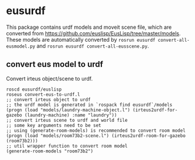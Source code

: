 # eusurdf

This package contains urdf models and moveit scene file, which are converted from https://github.com/euslisp/EusLisp/tree/master/models.
These models are automatically converted by `rosrun eusurdf convert-all-eusmodel.py` and `rosrun eusurdf convert-all-eusscene.py`.

## convert eus model to urdf

Convert irteus object/scene to urdf.

```
roscd eusurdf/euslisp
roseus convert-eus-to-urdf.l
;; convert irteus object to urdf
;; the urdf model is generated in `rospack find eusurdf`/models
(progn (load "models/laundry-machine-object.l") (irteus2urdf-for-gazebo (laundry-machine) :name "laundry"))
;; convert irteus scene to urdf and world file
;; some key arguments need to be set
;; using (generate-room-models) is recommended to convert room model
(progn (load "models/room73b2-scene.l") (irteus2urdf-room-for-gazebo (room73b2)))
;; util wrapper function to convert room model
(generate-room-models "room73b2")
```
